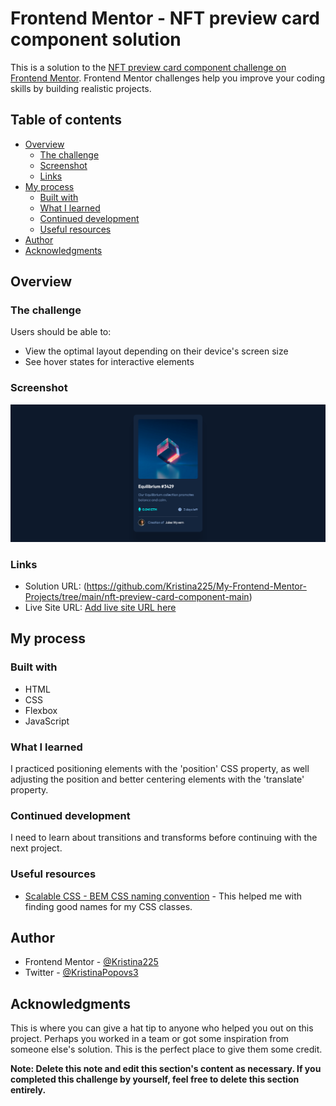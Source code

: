 # Frontend Mentor - NFT preview card component solution

This is a solution to the [NFT preview card component challenge on Frontend Mentor](https://www.frontendmentor.io/challenges/nft-preview-card-component-SbdUL_w0U). Frontend Mentor challenges help you improve your coding skills by building realistic projects. 

## Table of contents

- [Overview](#overview)
  - [The challenge](#the-challenge)
  - [Screenshot](#screenshot)
  - [Links](#links)
- [My process](#my-process)
  - [Built with](#built-with)
  - [What I learned](#what-i-learned)
  - [Continued development](#continued-development)
  - [Useful resources](#useful-resources)
- [Author](#author)
- [Acknowledgments](#acknowledgments)

## Overview

### The challenge

Users should be able to:

- View the optimal layout depending on their device's screen size
- See hover states for interactive elements

### Screenshot

![](./screenshots/screenshot.png)

### Links

- Solution URL: (https://github.com/Kristina225/My-Frontend-Mentor-Projects/tree/main/nft-preview-card-component-main)
- Live Site URL: [Add live site URL here](https://your-live-site-url.com)

## My process

### Built with

- HTML
- CSS
- Flexbox
- JavaScript

### What I learned

I practiced positioning elements with the 'position' CSS property, as well adjusting the position and better centering elements with the 'translate' property. 

### Continued development

I need to learn about transitions and transforms before continuing with the next project.

### Useful resources

- [Scalable CSS - BEM CSS naming convention](https://scalablecss.com/bem-quickstart-guide/) - This helped me with finding good names for my CSS classes.

## Author

- Frontend Mentor - [@Kristina225](https://www.frontendmentor.io/profile/Kristina225)
- Twitter - [@KristinaPopovs3](https://twitter.com/KristinaPopovs3)

## Acknowledgments

This is where you can give a hat tip to anyone who helped you out on this project. Perhaps you worked in a team or got some inspiration from someone else's solution. This is the perfect place to give them some credit.

**Note: Delete this note and edit this section's content as necessary. If you completed this challenge by yourself, feel free to delete this section entirely.**
